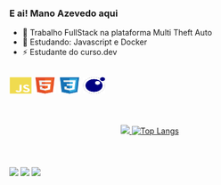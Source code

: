### E ai! Mano Azevedo aqui

- 🔭 Trabalho FullStack na plataforma Multi Theft Auto
- 🌱 Estudando: Javascript e Docker
- ⚡ Estudante do curso.dev

<div style="display: inline_block"><br>
  <img align="center" alt="az-js" height="30" width="40" src="https://raw.githubusercontent.com/devicons/devicon/master/icons/javascript/javascript-plain.svg">
  <img align="center" alt="az-html" height="30" width="40" src="https://raw.githubusercontent.com/devicons/devicon/master/icons/html5/html5-original.svg">
  <img align="center" alt="az-css" height="30" width="40" src="https://raw.githubusercontent.com/devicons/devicon/master/icons/css3/css3-original.svg">
  <img align="center" alt="az-lua" height="30" width="40" src="https://raw.githubusercontent.com/devicons/devicon/master/icons/lua/lua-original.svg">
</div>

#

<br>
 <div align="center">
  <a href="https://github.com/gugal28"> 
   <img height="180em" src="https://github-readme-stats.vercel.app/api?username=gugal28&show_icons=true&theme=algolia&include_all_commits=true"/>
   <img height="180em" src="https://github-readme-stats.vercel.app/api/top-langs/?username=gugal28&layout=compact&langs_count=7&theme=algolia" alt="Top Langs"/>
</div>
<br>

#

<div> 
  <a href="https://instagram.com/azevedol28" target="_blank"><img src="https://img.shields.io/badge/-Instagram-%23E4405F?style=for-the-badge&logo=instagram&logoColor=white" target="_blank"></a>
  <a href = "mailto:lucas.azev27@gmail.com"><img src="https://img.shields.io/badge/-Gmail-%23333?style=for-the-badge&logo=gmail&logoColor=white" target="_blank"></a>
  <a href="[https://www.linkedin.com/in/rafaella-ballerini-45875016a](https://www.linkedin.com/in/lucas-azevedo-a4274a296/)" target="_blank"><img src="https://img.shields.io/badge/-LinkedIn-%230077B5?style=for-the-badge&logo=linkedin&logoColor=white" target="_blank"></a> 
  
</div>
